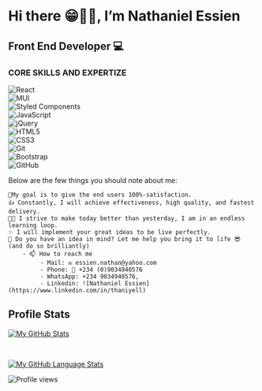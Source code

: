 # Hi there 😁👋🏾, I’m **Nathaniel Essien**
## Front End Developer 💻

### CORE SKILLS AND EXPERTIZE
![React](https://img.shields.io/badge/react-%2320232a.svg?style=for-the-badge&logo=react&logoColor=%2361DAFB)<br> 
![MUI](https://img.shields.io/badge/MUI-%230081CB.svg?style=for-the-badge&logo=mui&logoColor=white)<br> 
![Styled Components](https://img.shields.io/badge/styled--components-DB7093?style=for-the-badge&logo=styled-components&logoColor=white)<br> 
![JavaScript](https://img.shields.io/badge/javascript-%23323330.svg?style=for-the-badge&logo=javascript&logoColor=%23F7DF1E)<br> 
![jQuery](https://img.shields.io/badge/jquery-%230769AD.svg?style=for-the-badge&logo=jquery&logoColor=white)<br> 
![HTML5](https://img.shields.io/badge/html5-%23E34F26.svg?style=for-the-badge&logo=html5&logoColor=white)<br> 
![CSS3](https://img.shields.io/badge/css3-%231572B6.svg?style=for-the-badge&logo=css3&logoColor=white)<br> 
![Git](https://img.shields.io/badge/git-%23F05033.svg?style=for-the-badge&logo=git&logoColor=white)<br> 
![Bootstrap](https://img.shields.io/badge/bootstrap-%231572B6.svg?style=for-the-badge&logo=bootstrap&logoColor=white) <br> 
![GitHub](https://img.shields.io/badge/github-%23121011.svg?style=for-the-badge&logo=github&logoColor=white)<br> 


Below are the few things you should note about me:

    🚀My goal is to give the end users 100%-satisfaction.
    👍 Constantly, I will achieve effectiveness, high quality, and fastest delivery.
    👨‍🎓 I strive to make today better than yesterday, I am in an endless learning loop.
    ✨ I will implement your great ideas to be live perfectly.
    🤗 Do you have an idea in mind? Let me help you bring it to life 😎 (and do so brilliantly)
        - 📫 How to reach me 
             - Mail: ✉ essien.nathan@yahoo.com 
             - Phone: 📱 +234 (0)9034940576
             - WhatsApp: +234 9034940576, 
             - Linkedin: ![Nathaniel Essien](https://www.linkedin.com/in/thaniyell)
   
## Profile Stats

[![My GitHub Stats](https://github-readme-stats.vercel.app/api/?username=Nathaniyell&count_private=true&theme=tokyonight&showicons=true)]()

<br> 

[![My GitHub Language Stats](https://github-readme-stats.vercel.app/api/top-langs/?username=Nathaniyell&langs_count=10&theme=tokyonight)]()
    
  ![Profile views](https://gpvc.arturio.dev/Nathaniyell)
   
